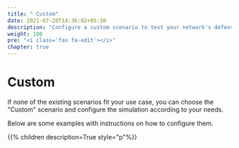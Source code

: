 ```yaml
---
title: " Custom"
date: 2021-07-28T14:36:02+05:30
description: "Configure a custom scenario to test your network's defenses."
weight: 100
pre: "<i class='fas fa-edit'></i>"
chapter: true
---
```


# Custom

If none of the existing scenarios fit your use case, you can choose the "Custom" scenario and configure the simulation according to your needs.

<!-- image -->

Below are some examples with instructions on how to configure them.

{{% children description=True style="p"%}}
